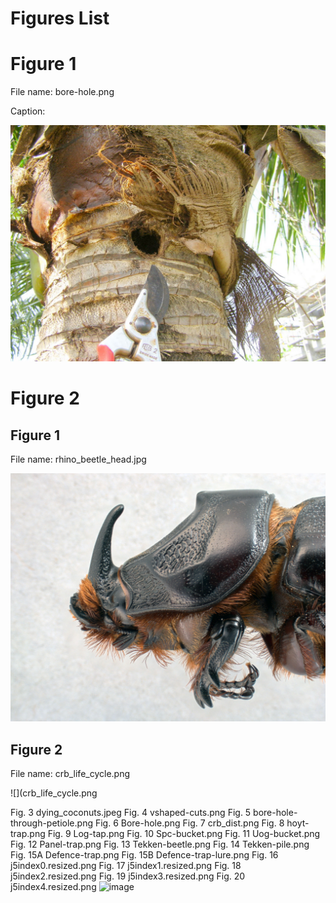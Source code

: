 # Figures List

# Figure 1

File name: bore-hole.png

Caption:

![](bore-hole.png)

# Figure 2

## Figure 1	

File name: rhino_beetle_head.jpg

![](rhino_beetle_head.jpg)

## Figure 2	

File name: crb_life_cycle.png

![](crb_life_cycle.png


Fig. 3	dying_coconuts.jpeg
Fig. 4	vshaped-cuts.png
Fig. 5	bore-hole-through-petiole.png
Fig. 6	Bore-hole.png
Fig. 7	crb_dist.png
Fig. 8	hoyt-trap.png
Fig. 9	Log-tap.png
Fig. 10	Spc-bucket.png
Fig. 11	Uog-bucket.png
Fig. 12	Panel-trap.png
Fig. 13	Tekken-beetle.png
Fig. 14	Tekken-pile.png
Fig. 15A	Defence-trap.png
Fig. 15B	Defence-trap-lure.png
Fig. 16	j5index0.resized.png
Fig. 17	j5index1.resized.png
Fig. 18	j5index2.resized.png
Fig. 19	j5index3.resized.png
Fig. 20	j5index4.resized.png
![image](https://user-images.githubusercontent.com/1120591/207460617-ac9917a5-f30f-48fc-b3ee-e634e18b9beb.png)
